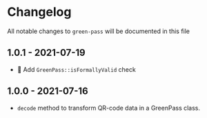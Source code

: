 # Changelog

All notable changes to `green-pass` will be documented in this file

## 1.0.1 - 2021-07-19
- 💅 Add `GreenPass::isFormallyValid` check

## 1.0.0 - 2021-07-16

- `decode` method to transform QR-code data in a GreenPass class. 
